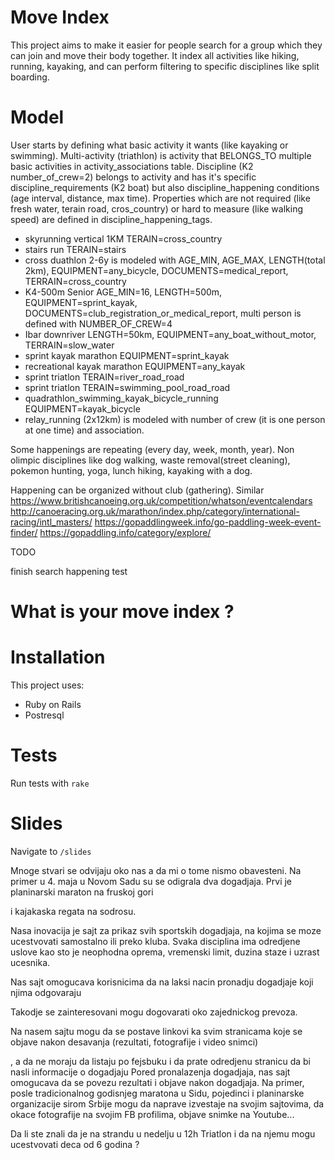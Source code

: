 # Move Index

This project aims to make it easier for people search for a group which they can
join and move their body together. It index all activities like hiking, running,
kayaking, and can perform filtering to specific disciplines like split boarding.

# Model

User starts by defining what basic activity it wants (like kayaking or
swimming). Multi-activity (triathlon) is activity that BELONGS_TO multiple basic
activities in activity_associations table.
Discipline (K2 number_of_crew=2) belongs to activity and has it's specific
discipline_requirements (K2 boat) but also discipline_happening conditions (age
interval, distance, max time).
Properties which are not required (like fresh water, terain road, cros_country)
or hard to measure (like walking speed)
are defined in discipline_happening_tags.
* skyrunning vertical 1KM TERAIN=cross_country
* stairs run TERAIN=stairs
* cross duathlon 2-6y is modeled with AGE_MIN, AGE_MAX, LENGTH(total 2km),
  EQUIPMENT=any_bicycle, DOCUMENTS=medical_report, TERRAIN=cross_country
* K4-500m Senior AGE_MIN=16, LENGTH=500m, EQUIPMENT=sprint_kayak,
  DOCUMENTS=club_registration_or_medical_report, multi person is defined with
  NUMBER_OF_CREW=4
* Ibar downriver LENGTH=50km, EQUIPMENT=any_boat_without_motor,
  TERRAIN=slow_water
* sprint kayak marathon EQUIPMENT=sprint_kayak
* recreational kayak marathon EQUIPMENT=any_kayak
* sprint triatlon TERAIN=river_road_road
* sprint triatlon TERAIN=swimming_pool_road_road
* quadrathlon_swimming_kayak_bicycle_running EQUIPMENT=kayak_bicycle
* relay_running (2x12km) is modeled with number of crew (it is one person at one
  time) and association.

Some happenings are repeating (every day, week, month, year).
Non olimpic disciplines like dog walking, waste removal(street cleaning),
pokemon hunting, yoga, lunch hiking, kayaking with a dog.

Happening can be organized without club (gathering).
Similar
https://www.britishcanoeing.org.uk/competition/whatson/eventcalendars
http://canoeracing.org.uk/marathon/index.php/category/international-racing/intl_masters/
https://gopaddlingweek.info/go-paddling-week-event-finder/
https://gopaddling.info/category/explore/

TODO

finish search happening test

# What is your move index ?

# Installation

This project uses:

* Ruby on Rails
* Postresql

# Tests

Run tests with `rake`

# Slides

Navigate to `/slides`








Mnoge stvari se odvijaju oko nas a da mi o tome nismo obavesteni. Na primer u 4.
maja u Novom Sadu su se odigrala dva dogadjaja.
Prvi je planinarski maraton na fruskoj gori


i kajakaska regata na sodrosu.


Nasa inovacija je sajt za prikaz svih sportskih dogadjaja, na kojima se moze
ucestvovati samostalno ili preko kluba.
Svaka disciplina ima odredjene uslove kao sto je neophodna oprema, vremenski
limit, duzina staze i uzrast ucesnika.

Nas sajt omogucava korisnicima da na laksi nacin pronadju dogadjaje koji njima
odgovaraju

Takodje se zainteresovani mogu dogovarati oko zajednickog prevoza.

Na nasem sajtu mogu da se postave linkovi ka svim stranicama koje se objave
nakon desavanja (rezultati, fotografije i video snimci)


, a da ne moraju da listaju po fejsbuku i da prate odredjenu stranicu
da bi nasli informacije o dogadjaju
Pored pronalazenja dogadjaja, nas sajt omogucava da se povezu rezultati i
objave nakon dogadjaja. Na primer, posle tradicionalnog godisnjeg maratona u
Sidu, pojedinci i planinarske organizacije sirom Srbije mogu da naprave
izvestaje na svojim sajtovima, da okace fotografije na svojim FB profilima,
objave snimke na Youtube... 



Da li ste znali da je na strandu u nedelju u 12h Triatlon i da na njemu mogu
ucestvovati deca od 6 godina ?






